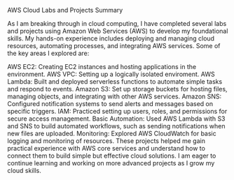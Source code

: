 AWS Cloud Labs and Projects Summary

As I am breaking through in cloud computing, I have completed several labs and projects using Amazon Web Services (AWS) to develop my foundational skills. My hands-on experience includes deploying and managing cloud resources, automating processes, and integrating AWS services. Some of the key areas I explored are:

AWS EC2: Creating EC2 instances and hosting applications in the environment.
AWS VPC: Setting up a logically isolated enviroment.
AWS Lambda: Built and deployed serverless functions to automate simple tasks and respond to events.
Amazon S3: Set up storage buckets for hosting files, managing objects, and integrating with other AWS services.
Amazon SNS: Configured notification systems to send alerts and messages based on specific triggers.
IAM: Practiced setting up users, roles, and permissions for secure access management.
Basic Automation: Used AWS Lambda with S3 and SNS to build automated workflows, such as sending notifications when new files are uploaded.
Monitoring: Explored AWS CloudWatch for basic logging and monitoring of resources.
These projects helped me gain practical experience with AWS core services and understand how to connect them to build simple but effective cloud solutions. I am eager to continue learning and working on more advanced projects as I grow my cloud skills.


